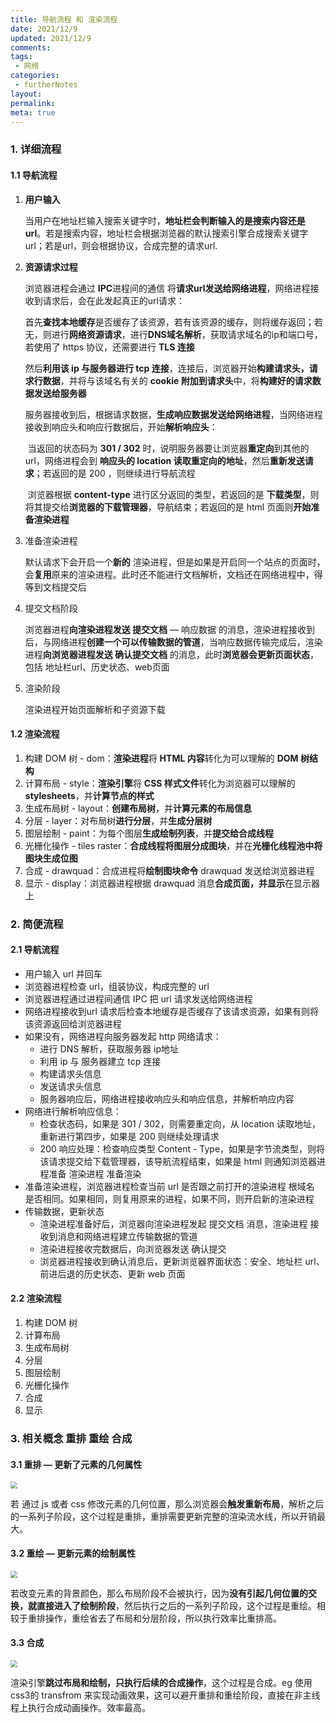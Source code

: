 ```yaml
---
title: 导航流程 和 渲染流程
date: 2021/12/9
updated: 2021/12/9
comments:
tags:
 - 网络
categories:
 - furtherNotes
layout:
permalink:
meta: true
---
```


### 1. 详细流程

#### 1.1 导航流程

1. **用户输入**

   当用户在地址栏输入搜索关键字时，**地址栏会判断输入的是搜索内容还是url**。若是搜索内容，地址栏会根据浏览器的默认搜索引擎合成搜索关键字url；若是url，则会根据协议，合成完整的请求url.

2. **资源请求过程**

   浏览器进程会通过 **IPC**进程间的通信 将**请求url发送给网络进程**，网络进程接收到请求后，会在此发起真正的url请求：

   首先**查找本地缓存**是否缓存了该资源，若有该资源的缓存，则将缓存返回；若无，则进行**网络资源请求**，进行**DNS域名解析**，获取请求域名的ip和端口号，若使用了 https 协议，还需要进行 **TLS 连接**

   然后**利用该 ip 与服务器进行 tcp 连接**，连接后，浏览器开始**构建请求头，请求行数据**，并将与该域名有关的 **cookie 附加到请求头**中，将**构建好的请求数据发送给服务器**

   服务器接收到后，根据请求数据，**生成响应数据发送给网络进程**，当网络进程接收到响应头和响应行数据后，开始**解析响应头**：

   ​	当返回的状态码为 **301 / 302** 时，说明服务器要让浏览器**重定向**到其他的url，网络进程会到 **响应头的 location 读取重定向的地址**，然后**重新发送请求**；若返回的是 200 ，则继续进行导航流程

   ​	浏览器根据 **content-type** 进行区分返回的类型，若返回的是 **下载类型**，则将其提交给**浏览器的下载管理器**，导航结束；若返回的是 html 页面则**开始准备渲染进程**

3. 准备渲染进程

   默认请求下会开启一个**新的** 渲染进程，但是如果是开启同一个站点的页面时，会**复用**原来的渲染进程。此时还不能进行文档解析，文档还在网络进程中，得等到文档提交后

4. 提交文档阶段

   浏览器进程**向渲染进程发送 提交文档** — 响应数据 的消息，渲染进程接收到后，与网络进程**创建一个可以传输数据的管道**，当响应数据传输完成后，渲染进程**向浏览器进程发送 确认提交文档** 的消息，此时**浏览器会更新页面状态**，包括 地址栏url、历史状态、web页面

5. 渲染阶段

   渲染进程开始页面解析和子资源下载

#### 1.2 渲染流程

1. 构建 DOM 树 - dom：**渲染进程**将 **HTML 内容**转化为可以理解的 **DOM 树结构**
2. 计算布局 - style：**渲染引擎**将 **CSS 样式文件**转化为浏览器可以理解的 **stylesheets**，并**计算节点的样式**
3. 生成布局树 - layout：**创建布局树**，并**计算元素的布局信息**
4. 分层 - layer：对布局树**进行分层**，并**生成分层树**
5. 图层绘制 - paint：为每个图层**生成绘制列表**，并**提交给合成线程**
6. 光栅化操作 - tiles raster：**合成线程将图层分成图块**，并在**光栅化线程池中将图块生成位图**
7. 合成 - drawquad：合成进程将**绘制图块命令** drawquad 发送给浏览器进程
8. 显示 - display：浏览器进程根据 drawquad 消息**合成页面，并显示**在显示器上



### 2. 简便流程

#### 2.1 导航流程

+ 用户输入 url 并回车
+ 浏览器进程检查 url，组装协议，构成完整的 url
+ 浏览器进程通过进程间通信 IPC 把 url 请求发送给网络进程
+ 网络进程接收到url 请求后检查本地缓存是否缓存了该请求资源，如果有则将该资源返回给浏览器进程
+ 如果没有，网络进程向服务器发起 http 网络请求：
  + 进行 DNS 解析，获取服务器 ip地址
  + 利用 ip 与 服务器建立 tcp 连接
  + 构建请求头信息
  + 发送请求头信息
  + 服务器响应后，网络进程接收响应头和响应信息，并解析响应内容
+ 网络进行解析响应信息：
  + 检查状态码，如果是 301 / 302，则需要重定向，从 location 读取地址，重新进行第四步，如果是 200 则继续处理请求
  + 200 响应处理：检查响应类型 Content - Type，如果是字节流类型，则将该请求提交给下载管理器，该导航流程结束，如果是 html 则通知浏览器进程准备 渲染进程 准备渲染
+ 准备渲染进程，浏览器进程检查当前 url 是否跟之前打开的渲染进程 根域名 是否相同。如果相同，则复用原来的进程，如果不同，则开启新的渲染进程
+ 传输数据，更新状态
  + 渲染进程准备好后，浏览器向渲染进程发起 提交文档 消息，渲染进程 接收到消息和网络进程建立传输数据的管道
  + 渲染进程接收完数据后，向浏览器发送 确认提交
  + 浏览器进程接收到确认消息后，更新浏览器界面状态：安全、地址栏 url、前进后退的历史状态、更新 web 页面

#### 2.2 渲染流程

1. 构建 DOM 树
2. 计算布局
3. 生成布局树
4. 分层
5. 图层绘制
6. 光栅化操作
7. 合成
8. 显示



### 3. 相关概念 重排 重绘 合成

#### 3.1 重排 — 更新了元素的几何属性

<img src="https://static001.geekbang.org/resource/image/b3/e5/b3ed565230fe4f5c1886304a8ff754e5.png" style="zoom:67%;" >

若 通过 js 或者 css 修改元素的几何位置，那么浏览器会**触发重新布局**，解析之后的一系列子阶段，这个过程是重排，重排需要更新完整的渲染流水线，所以开销最大。

#### 3.2 重绘 — 更新元素的绘制属性

<img src="https://static001.geekbang.org/resource/image/3c/03/3c1b7310648cccbf6aa4a42ad0202b03.png" style="zoom:67%;" >

若改变元素的背景颜色，那么布局阶段不会被执行，因为**没有引起几何位置的交换，就直接进入了绘制阶段**，然后执行之后的一系列子阶段，这个过程是重绘。相较于重排操作，重绘省去了布局和分层阶段，所以执行效率比重排高。

#### 3.3 合成

<img src="https://static001.geekbang.org/resource/image/02/2c/024bf6c83b8146d267f476555d953a2c.png" style="zoom:67%;" >

渲染引擎**跳过布局和绘制，只执行后续的合成操作**，这个过程是合成。eg 使用 css3的 transfrom 来实现动画效果，这可以避开重排和重绘阶段，直接在非主线程上执行合成动画操作。效率最高。

